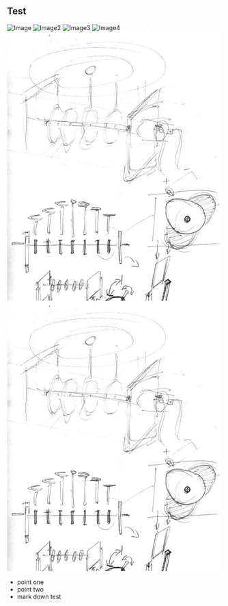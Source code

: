 
## Test



![Image](https://github.com/FabLabWgtn/Wavy/blob/gh-pages/working/concepts/1.jpg?raw=true)
![Image2](https://github.com/FabLabWgtn/Wavy/blob/gh-pages/working/concepts/1.jpg)
![Image3](https://raw.githubusercontent.com/FabLabWgtn/Wavy/gh-pages/working/concepts/1.jpg)
![Image4](Wavy/working/concepts/1.jpg)
![Image5](/working/concepts/1.jpg)
![Image6](working/concepts/1.jpg)




+ point one
+ point two
+ mark down test




